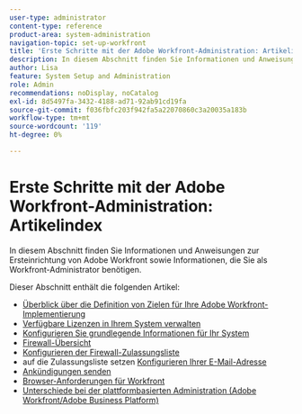 ```yaml
---
user-type: administrator
content-type: reference
product-area: system-administration
navigation-topic: set-up-workfront
title: 'Erste Schritte mit der Adobe Workfront-Administration: Artikelindex'
description: In diesem Abschnitt finden Sie Informationen und Anweisungen zur Ersteinrichtung von Adobe Workfront sowie Informationen, die Sie als Workfront-Administrator benötigen.
author: Lisa
feature: System Setup and Administration
role: Admin
recommendations: noDisplay, noCatalog
exl-id: 8d5497fa-3432-4188-ad71-92ab91cd19fa
source-git-commit: f036fbfc203f942fa5a22070860c3a20035a183b
workflow-type: tm+mt
source-wordcount: '119'
ht-degree: 0%

---
```


# Erste Schritte mit der Adobe Workfront-Administration: Artikelindex

<!--Audited: 12/2023-->

In diesem Abschnitt finden Sie Informationen und Anweisungen zur Ersteinrichtung von Adobe Workfront sowie Informationen, die Sie als Workfront-Administrator benötigen.

Dieser Abschnitt enthält die folgenden Artikel:

* [Überblick über die Definition von Zielen für Ihre Adobe Workfront-Implementierung](../../administration-and-setup/get-started-wf-administration/define-wf-goals-objectives.md)
* [Verfügbare Lizenzen in Ihrem System verwalten](../../administration-and-setup/get-started-wf-administration/manage-available-licenses-in-your-system.md)
* [Konfigurieren Sie grundlegende Informationen für Ihr System](../../administration-and-setup/get-started-wf-administration/configure-basic-info.md)
* [Firewall-Übersicht](../../administration-and-setup/get-started-wf-administration/firewall-overview.md)
* [Konfigurieren der Firewall-Zulassungsliste ](../../administration-and-setup/get-started-wf-administration/configure-your-firewall.md)
* auf die Zulassungsliste setzen [Konfigurieren Ihrer E-Mail-Adresse](../../administration-and-setup/get-started-wf-administration/configure-your-email-allowlist.md)
* [Ankündigungen senden](../../administration-and-setup/get-started-wf-administration/view-send-announcements.md)
* [Browser-Anforderungen für Workfront](../../administration-and-setup/get-started-wf-administration/workfront-browser-requirements.md)
* [Unterschiede bei der plattformbasierten Administration (Adobe Workfront/Adobe Business Platform)](../../administration-and-setup/get-started-wf-administration/actions-in-admin-console.md)
